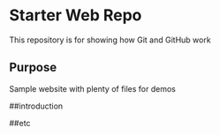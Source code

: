 # Starter Web Repo

This repository is for showing how Git and GitHub work

## Purpose

Sample website with plenty of files for demos

##introduction

##etc